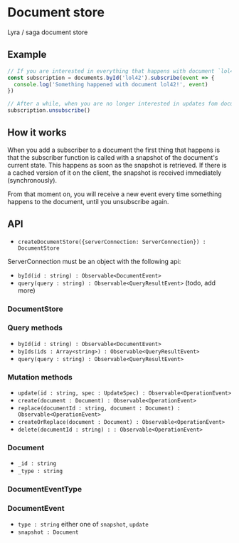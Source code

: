 # Document store

Lyra / saga document store

## Example

```js
// If you are interested in everything that happens with document `lol42`
const subscription = documents.byId('lol42').subscribe(event => {
  console.log('Something happened with document lol42!', event)
})

// After a while, when you are no longer interested in updates fom document `lol42`:
subscription.unsubscribe()
```

## How it works

When you add a subscriber to a document the first thing that happens is that the subscriber function is called with a snapshot of the document's current state. This happens as soon as the snapshot is retrieved. If there is a cached version of it on the client, the snapshot is received immediately (synchronously).

From that moment on, you will receive a new event every time something happens to the document, until you unsubscribe again.

## API

- `createDocumentStore({serverConnection: ServerConnection}) : DocumentStore`

ServerConnection must be an object with the following api:

- `byId(id : string) : Observable<DocumentEvent>`
- `query(query : string) : Observable<QueryResultEvent>`
  (todo, add more)

### DocumentStore

### Query methods

- `byId(id : string) : Observable<DocumentEvent>`
- `byIds(ids : Array<string>) : Observable<QueryResultEvent>`
- `query(query : string) : Observable<QueryResultEvent>`

### Mutation methods

- `update(id : string, spec : UpdateSpec) : Observable<OperationEvent>`
- `create(document : Document) : Observable<OperationEvent>`
- `replace(documentId : string, document : Document) : Observable<OperationEvent>`
- `createOrReplace(document : Document) : Observable<OperationEvent>`
- `delete(documentId : string) : : Observable<OperationEvent>`

### Document

- `_id : string`
- `_type : string`

### DocumentEventType

### DocumentEvent

- `type : string` either one of `snapshot`, `update`
- `snapshot : Document`
